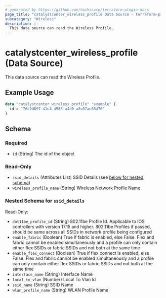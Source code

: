 ```yaml
---
# generated by https://github.com/hashicorp/terraform-plugin-docs
page_title: "catalystcenter_wireless_profile Data Source - terraform-provider-catalystcenter"
subcategory: "Wireless"
description: |-
  This data source can read the Wireless Profile.
---
```


# catalystcenter_wireless_profile (Data Source)

This data source can read the Wireless Profile.

## Example Usage

```terraform
data "catalystcenter_wireless_profile" "example" {
  id = "76d24097-41c4-4558-a4d0-a8c07ac08470"
}
```

<!-- schema generated by tfplugindocs -->
## Schema

### Required

- `id` (String) The id of the object

### Read-Only

- `ssid_details` (Attributes List) SSID Details (see [below for nested schema](#nestedatt--ssid_details))
- `wireless_profile_name` (String) Wireless Network Profile Name

<a id="nestedatt--ssid_details"></a>
### Nested Schema for `ssid_details`

Read-Only:

- `dot11be_profile_id` (String) 802.11be Profile Id. Applicable to IOS controllers with version 17.15 and higher. 802.11be Profiles if passed, should be same across all SSIDs in network profile being configured
- `enable_fabric` (Boolean) True if fabric is enabled, else False. Flex and fabric cannot be enabled simultaneously and a profile can only contain either flex SSIDs or fabric SSIDs and not both at the same time
- `enable_flex_connect` (Boolean) True if flex connect is enabled, else False. Flex and fabric cannot be enabled simultaneously and a profile can only contain either flex SSIDs or fabric SSIDs and not both at the same time
- `interface_name` (String) Interface Name
- `local_to_vlan` (Number) Local To Vlan Id
- `ssid_name` (String) SSID Name
- `wlan_profile_name` (String) WLAN Profile Name
